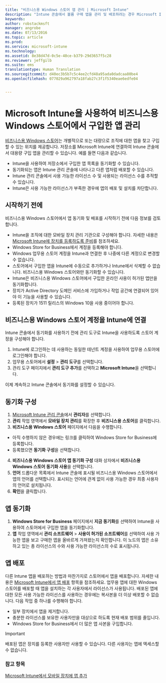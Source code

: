 ```yaml
---
title: "비즈니스용 Windows 스토어 앱 관리 | Microsoft Intune"
description: "Intune 콘솔에서 볼륨 구매 앱을 관리 및 배포하려는 경우 Microsoft Intune을 비즈니스용 Windows 스토어에 연결"
keywords: 
author: robstackmsft
manager: angrobe
ms.date: 07/13/2016
ms.topic: article
ms.prod: 
ms.service: microsoft-intune
ms.technology: 
ms.assetid: 8e38d47d-0c5e-40ce-b379-29d3657f5c28
ms.reviewer: jeffgilb
ms.suite: ems
translationtype: Human Translation
ms.sourcegitcommit: d40ec3b5b7c5c4ee2cfd48a95ada0dadcaa80be4
ms.openlocfilehash: 077029a962797a18fab27c3f1f5340eae6edfe04


---
```


# Microsoft Intune을 사용하여 비즈니스용 Windows 스토어에서 구입한 앱 관리
[비즈니스용 Windows 스토어](https://www.microsoft.com/business-store)는 개별적으로 또는 대량으로 조직에 대한 앱을 찾고 구입할 수 있는 위치를 제공합니다. 저장소를 Microsoft Intune에 연결하여 Intune 콘솔에서 대용량 구입 앱을 관리할 수 있습니다. 예를 들면 다음과 같습니다.
* Intune을 사용하여 저장소에서 구입한 앱 목록을 동기화할 수 있습니다.
* 동기화되는 앱은 Intune 관리 콘솔에 나타나고 다른 앱처럼 배포할 수 있습니다.
* Intune 관리 콘솔에서 사용 가능한 라이선스 수 및 사용되는 라이선스 수를 추적할 수 있습니다.
* Intune은 사용 가능한 라이선스가 부족한 경우에 앱의 배포 및 설치를 차단합니다.

## 시작하기 전에
비즈니스용 Windows 스토어에서 앱 동기화 및 배포를 시작하기 전에 다음 정보를 검토합니다.
* Intune을 조직에 대한 모바일 장치 관리 기관으로 구성해야 합니다. 자세한 내용은 [Microsoft Intune에 장치를 등록하도록 준비](get-ready-to-enroll-devices-in-microsoft-intune.md)를 참조하세요.
* Windows Store for Business에서 계정을 등록해야 합니다.
* Windows 업무용 스토어 계정을 Intune과 연결한 후 나중에 다른 계정으로 변경할 수 없습니다.
* 스토어에서 구입한 앱을 Intune에 수동으로 추가하거나 Intune에서 삭제할 수 없습니다. 비즈니스용 Windows 스토어와만 동기화할 수 있습니다.
* Intune은 비즈니스용 Windows 스토어에서 구입한 온라인 사용이 허가된 앱만을 동기화합니다.
* 장치가 Active Directory 도메인 서비스에 가입하거나 작업 공간에 연결되어 있어야 이 기능을 사용할 수 있습니다.
* 등록된 장치가 1511 릴리스의 Windows 10을 사용 중이어야 합니다.

## 비즈니스용 Windows 스토어 계정을 Intune에 연결
Intune 콘솔에서 동기화를 사용하기 전에 관리 도구로 Intune을 사용하도록 스토어 계정을 구성해야 합니다.
1. Intune에 로그인하는 데 사용하는 동일한 테넌트 계정을 사용하여 업무용 스토어에 로그인해야 합니다.
2. 업무용 스토어에서 **설정** > **관리 도구**를 선택합니다.
3. 관리 도구 페이지에서 **관리 도구 추가**를 선택하고 **Microsoft Intune**을 선택합니다.

이제 계속하고 Intune 콘솔에서 동기화를 설정할 수 있습니다.

## 동기화 구성

1. [Microsoft Intune 관리 콘솔](https://manage.microsoft.com)에서 **관리자**를 선택합니다.
2. **관리** 작업 영역에서 **모바일 장치 관리**를 확장한 후 **비즈니스용 스토어**를 클릭합니다.
3. **비즈니스용 Windows 스토어** 페이지에서 다음을 수행합니다.
 * 아직 수행하지 않은 경우에는 링크를 클릭하여 Windows Store for Business에 등록합니다.
 * 등록했으면 **동기화 구성**을 선택합니다.
4. **비즈니스용 Windows 스토어 앱 동기화 구성** 대화 상자에서 **비즈니스용 Windows 스토어 동기화 사용**을 선택합니다.
5. **언어** 드롭다운 목록에서 Intune 콘솔에 표시될 비즈니스용 Windows 스토어에서 앱의 언어를 선택합니다. 표시되는 언어에 관계 없이 사용 가능한 경우 최종 사용자의 언어로 설치됩니다.
6. **확인**을 클릭합니다.

## 앱 동기화

1. **Windows Store for Business** 페이지에서 **지금 동기화**를 선택하여 Intune을 사용하여 스토어에서 구입한 앱을 동기화합니다.
2. **앱** 작업 영역에서 **관리 소프트웨어** > **사용이 허가된 소프트웨어**를 선택하여 사용 가능한 앱을 보고 구매한 앱을 올바르게 가져왔는지 확인합니다. 이 노드의 앱은 소유하고 있는 총 라이선스의 수와 사용 가능한 라이선스의 수로 표시됩니다.

## 앱 배포

다른 Intune 앱을 배포하는 방법과 마찬가지로 스토어에서 앱을 배포합니다. 자세한 내용은 [Microsoft Intune에서 앱 배포](deploy-apps-in-microsoft-intune.md) 항목을 참조하세요.
업무용 앱에 대한 Windows 스토어를 배포할 때 앱을 설치하는 각 사용자에서 라이선스가 사용됩니다. 배포된 앱에 대한 모든 사용 가능한 라이선스를 사용하는 경우에는 복사본을 더 이상 배포할 수 없습니다. 다음 작업 중 하나를 수행해야 합니다.
* 일부 장치에서 앱을 제거합니다.
* 충분한 라이선스를 보유한 사용자만을 대상으로 하도록 현재 배포 범위를 줄입니다.
* Windows Store for Business에서 더 많은 앱 사본을 구입합니다.

> [!Important]
> 배포된 앱은 장치를 등록한 사용자만 사용할 수 있습니다. 다른 사용자는 앱에 액세스할 수 없습니다.


### 참고 항목
[Microsoft Intune에서 모바일 장치에 앱 추가](add-apps-for-mobile-devices-in-microsoft-intune.md)



<!--HONumber=Aug16_HO1-->


